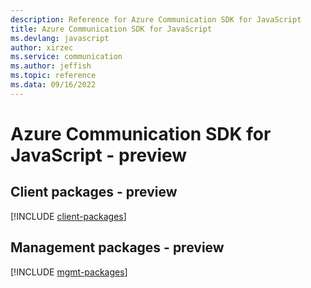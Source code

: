 ```yaml
---
description: Reference for Azure Communication SDK for JavaScript
title: Azure Communication SDK for JavaScript
ms.devlang: javascript
author: xirzec
ms.service: communication
ms.author: jeffish
ms.topic: reference
ms.data: 09/16/2022
---
```

# Azure Communication SDK for JavaScript - preview

## Client packages - preview
[!INCLUDE [client-packages](communication-client-index.md)]
## Management packages - preview
[!INCLUDE [mgmt-packages](communication-mgmt-index.md)]